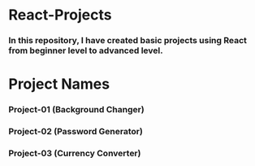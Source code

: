 # React-Projects

### In this repository, I have created basic projects using React from beginner level to advanced level.

<h1>Project Names</h1>

<h3>Project-01 (Background Changer)</h3>
<h3>Project-02 (Password Generator)</h3>
<h3>Project-03 (Currency Converter)</h3>
